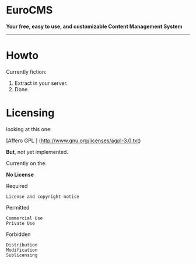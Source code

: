 EuroCMS
=======

**Your free, easy to use, and customizable Content Management System**

---

Howto
=======

Currently fiction:
 1. Extract in your server.
 2. Done.

Licensing
=======

looking at this one:

[Affero GPL ] (http://www.gnu.org/licenses/agpl-3.0.txt)

**But**, not yet implemented.


Currently on the:

**No License**


Required

    License and copyright notice

Permitted

    Commercial Use
    Private Use

Forbidden

    Distribution
    Modification
    Sublicensing







